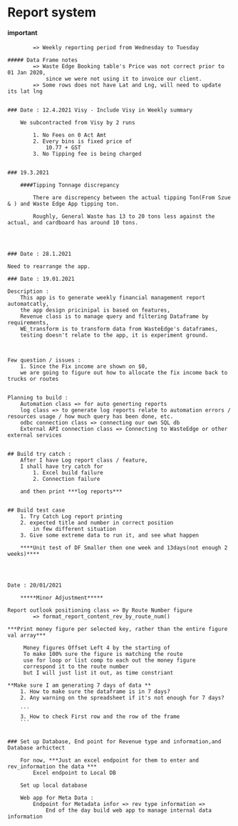 # Report system

#### important 
            => Weekly reporting period from Wednesday to Tuesday
        
    ##### Data Frame notes
            => Waste Edge Booking table's Price was not correct prior to 01 Jan 2020, 
                since we were not using it to invoice our client.
            => Some rows does not have Lat and Lng, will need to update its lat lng


    ### Date : 12.4.2021 Visy - Include Visy in Weekly summary

        We subcontracted from Visy by 2 runs

            1. No Fees on 0 Act Amt
            2. Every bins is fixed price of 
                10.77 + GST
            3. No Tipping fee is being charged


    ### 19.3.2021
        
        ####Tipping Tonnage discrepancy 

            There are discrepency between the actual tipping Ton(From Szue & ) and Waste Edge App tipping ton.

            Roughly, General Waste has 13 to 20 tons less against the actual, and cardboard has around 10 tons.


            

    ### Date : 28.1.2021

    Need to rearrange the app. 

    ### Date : 19.01.2021 

    Description :
        This app is to generate weekly financial management report automatcatly, 
        the app design pricinipal is based on features, 
        Revenue class is to manage query and filtering Dataframe by requirements,
        WE_transform is to transform data from WasteEdge's dataframes, 
        testing doesn't relate to the app, it is experiment ground.



    Few question / issues :
        1. Since the Fix income are shown on $0, 
        we are going to figure out how to allocate the fix income back to trucks or routes


    Planning to build :
        Automation class => for auto generting reports
        log class => to generate log reports relate to automation errors / resources usage / how much query has been done, etc.  
        odbc connection class => connecting our own SQL db 
        External API connection class => Connecting to WasteEdge or other external services


    ## Build try catch :
        After I have Log report class / feature,
        I shall have try catch for 
            1. Excel build failure
            2. Connection failure
        
        and then print ***log reports*** 


    ## Build test case
        1. Try Catch Log report printing
        2. expected title and number in correct position
            in few different situation
        3. Give some extreme data to run it, and see what happen

        ****Unit test of DF Smaller then one week and 13days(not enough 2 weeks)****
        
        


    Date : 20/01/2021

        *****Minor Adjustment*****

    Report outlook positioning class => By Route Number figure 
            => format_report_content_rev_by_route_num()

    ***Print money figure per selected key, rather than the entire figure val array***

         Money figures Offset Left 4 by the starting of 
         To make 100% sure the figure is matching the route 
         use for loop or list comp to each out the money figure
         correspond it to the route number
         but I will just list it out, as time constriant

    **Make sure I am generating 7 days of data ** 
        1. How to make sure the dataframe is in 7 days? 
        2. Any warning on the spreadsheet if it's not enough for 7 days?
        
        ```
        3. How to check First row and the row of the frame
        ```


    ### Set up Database, End point for Revenue type and information,and Database arhictect
        
        For now, ***Just an excel endpoint for them to enter and rev_information the data ***
            Excel endpoint to Local DB     

        Set up local database 

        Web app for Meta Data : 
            Endpoint for Metadata infor => rev type information => 
                End of the day build web app to manage internal data information

            

            


    
